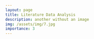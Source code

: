 ```yaml
---
layout: page
title: Literature Data Analysis 
description: another without an image
img: /assets/img/7.jpg
importance: 3
---
```

